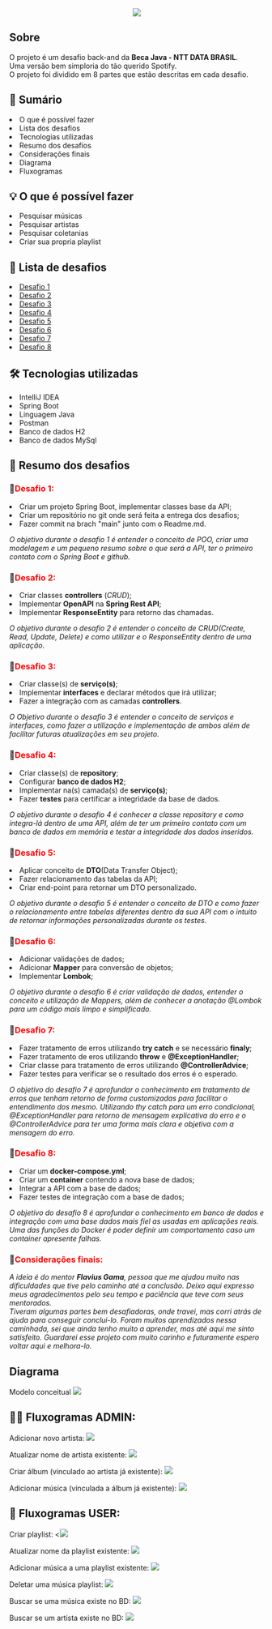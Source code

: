 
<center>
<img src="https://user-images.githubusercontent.com/96309673/153507245-372d54f1-1c31-4d01-84f1-e96ff9dcb9f4.png">
</center>


<h2> Sobre </h2>

O projeto é um desafio back-and da **Beca Java - NTT DATA BRASIL**. 
<br>Uma versão bem simploria do tão querido Spotify.</br>
O projeto foi dividido em 8 partes que estão descritas em cada desafio.




<h2> 📖 Sumário </h2>

<li>  O que é possível fazer</li>
<li>  Lista dos desafios</li>
<li>  Tecnologias utilizadas</li>
<li>  Resumo dos desafios</li>
<li>  Considerações finais</li>
<li>  Diagrama</li>
<li>  Fluxogramas</li>

<h2> 💡 O que é possível fazer</h2>
<li> Pesquisar músicas</li>
<li>  Pesquisar artistas</li>
<li>  Pesquisar coletanias</li>
<li>  Criar sua propria playlist</li>

<h2>📑 Lista de desafios</h2>
<li> <a href= "https://github.com/almeidaguil/becaDesafioGuilherme/tree/desafio1"> Desafio 1</a> </li>
<li> <a href= "https://github.com/almeidaguil/becaDesafioGuilherme/tree/desafio2"> Desafio 2</a> </li>
<li> <a href= "https://github.com/almeidaguil/becaDesafioGuilherme/tree/Desafio3"> Desafio 3</a> </li>
<li> <a href= "https://github.com/almeidaguil/becaDesafioGuilherme/tree/Desafio4"> Desafio 4</a> </li>
<li> <a href= "(https://github.com/almeidaguil/becaDesafioGuilherme/tree/Desafio5"> Desafio 5</a> </li>
<li> <a href= "https://github.com/almeidaguil/becaDesafioGuilherme/tree/Desafio6"> Desafio 6</a> </li>
<li> <a href= "https://github.com/almeidaguil/becaDesafioGuilherme/tree/Desafio7"> Desafio 7</a> </li>
<li> <a href= "https://github.com/almeidaguil/becaDesafioGuilherme/tree/Desafio8"> Desafio 8</a> </li>


<h2> 🛠 Tecnologias utilizadas</h2>
<li> IntelliJ IDEA</li>
<li>  Spring Boot</li>
<li>  Linguagem Java</li>
<li>  Postman</li>
<li>  Banco de dados H2</li>
<li>  Banco de dados MySql</li>


<h2> 📃 Resumo dos desafios</h2>
<h3>🎯<span style="color:red">Desafio 1: </span></h3>
<li>  Criar um projeto Spring Boot, implementar classes base da API;</li>
<li>  Criar um repositório no git onde será feita a entrega dos desafios;</li>
<li>  Fazer commit na brach "main" junto com o Readme.md.</li>
<p><i>O objetivo durante o desafio 1 é entender o conceito de POO, criar uma modelagem e um 
pequeno resumo sobre o que será a API, ter o primeiro contato com o Spring Boot e github.</i> </p>

<h3>🎯<span style="color:red">Desafio 2: </span></h3>
<li>  Criar classes <b>controllers</b> (<i>CRUD</i>);</li>
<li> Implementar <b>OpenAPI</b> na <b>Spring Rest API</b>;</li>
<li> Implementar <b>ResponseEntity</b> para retorno das chamadas.</li>

<i>O objetivo durante o desafio 2 é entender o conceito de CRUD(Create, Read, Update, Delete) e como 
utilizar e o ResponseEntity dentro de uma aplicação.</i>

<h3>🎯<span style="color:red">Desafio 3: </span></h3>
<li>  Criar classe(s) de <b>serviço(s)</b>;</li>
<li>  Implementar <b>interfaces</b> e declarar métodos que irá utilizar;</li>
<li>  Fazer a integração com as camadas <b>controllers</b>.</li>

<i>O Objetivo durante o desafio 3 é entender o conceito de serviços e interfaces, como fazer a utilização
e implementação de ambos além de facilitar futuras atualizações em seu projeto.</i>

<h3>🎯<span style="color:red">Desafio 4: </span></h3>
<li>  Criar classe(s) de <b>repository</b>;</li>
<li>  Configurar <b>banco de dados H2</b>;</li>
<li>  Implementar na(s) camada(s) de <b>serviço(s)</b>;</li>
<li>  Fazer <b>testes</b> para certificar a integridade da base de dados.</li>

<i>O objetivo durante o desafio 4 é conhecer a classe repository e como integra-lá dentro de uma API,
além de ter um primeiro contato com um banco de dados em memória e testar a integridade dos dados 
inseridos.</i>

<h3>🎯<span style="color:red">Desafio 5: </span></h3>
<li>  Aplicar conceito de <b>DTO</b>(Data Transfer Object);</li>
<li>  Fazer relacionamento das tabelas da API;</li>
<li> Criar end-point para retornar um DTO personalizado.</li>

<i>O objetivo durante o desafio 5 é entender o conceito de DTO e como fazer o relacionamento entre tabelas
diferentes dentro da sua API com o intuito de retornar informações personalizadas durante os testes.</i>

<h3>🎯<span style="color:red">Desafio 6: </span></h3>
<li>  Adicionar validações de dados; </li>
<li>  Adicionar <b>Mapper</b> para conversão de objetos;</li>
<li>  Implementar <b>Lombok</b>;</li>

<i>O objetivo durante o desafio 6 é criar validação de dados, entender o conceito e utilização de Mappers,
além de conhecer a anotação @Lombok para um código mais limpo e simplificado.</i>

<h3>🎯<span style="color:red">Desafio 7: </span></h3>
<li>  Fazer tratamento de erros utilizando <b>try catch</b> e se necessário <b>finaly</b>;</li>
<li>  Fazer tratamento de eros utilizando <b>throw</b> e <b>@ExceptionHandler</b>;</li>
<li>  Criar classe para tratamento de erros utilizando <b>@ControllerAdvice</b>;</li>
<li>  Fazer testes para verificar se o resultado dos erros é o esperado.</li>

<i>O objetivo do desafio 7 é aprofundar o conhecimento em tratamento de erros que tenham retorno
de forma customizadas para facilitar o entendimento dos mesmo. Utilizando thy catch para um erro 
condicional, @ExceptionHandler para retorno de mensagem explicativa do erro e o @ControllerAdvice
para ter uma forma mais clara e objetiva com a mensagem do erro.</i>

<h3>🎯<span style="color:red">Desafio 8: </span></h3>
<li>  Criar um <b>docker-compose.yml</b>;</li>
<li>  Criar um <b>container</b> contendo a nova base de dados;</li>
<li>  Integrar a API com a base de dados;</li>
<li>  Fazer testes de integração com a base de dados;</li>

<i>O objetivo do desafio 8 é aprofundar o conhecimento em banco de dados e integração com uma
base dados mais fiel as usadas em aplicações reais. Uma das funções do Docker é poder definir um comportamento
caso um container apresente falhas.</i>

<h3>🙌<span style="color:red">Considerações finais: </span></h3>
<i>A ideia é do mentor <b>Flavius Gama</b>, pessoa que me ajudou muito
nas dificuldades que tive pelo caminho até a conclusão. Deixo aqui expresso meus agradecimentos
pelo seu tempo e paciência que teve com seus mentorados. <br>
Tiveram algumas partes bem desafiadoras, onde travei, mas corri atrás de ajuda para conseguir
conclui-lo. Foram muitos aprendizados nessa caminhada, sei que ainda tenho muito a
aprender, mas até aqui me sinto satisfeito. Guardarei esse projeto com
muito carinho e futuramente espero voltar aqui e melhora-lo.</i>

<h2> Diagrama</h2>
Modelo conceitual

<img src="https://user-images.githubusercontent.com/96309673/150388031-daff104f-dd59-46bf-9ac2-fa67d4589c5f.png">

<h2>👨‍🔧 Fluxogramas ADMIN:</h2>

Adicionar novo artista:
<img src="https://user-images.githubusercontent.com/96309673/152421556-296adf00-fbe6-4534-8d22-b2587a722145.png">

Atualizar nome de artista existente:
<img src="img.png">

Criar álbum (vinculado ao artista já existente):
<img src="img_1.png">

Adicionar música (vinculada a álbum já existente):
<img src="img_2.png">

<h2>🧔 Fluxogramas USER:</h2>

Criar playlist:
<<img src="img_3.png">

Atualizar nome da playlist existente:
<img src="img_4.png">

Adicionar música a uma playlist existente:
<img src="img_5.png">

Deletar uma música playlist:
<img src="img_6.png">

Buscar se uma música existe no BD:
<img src="img_7.png">

Buscar se um artista existe no BD:
<img src="img_8.png">
